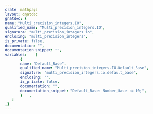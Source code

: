 ```yaml
---
crate: mathpaqs
layout: gnatdoc
gnatdoc: {
name: "Multi_precision_integers.IO",
qualified_name: "Multi_precision_integers.IO",
signature: "multi_precision_integers.io",
enclosing: "multi_precision_integers",
is_private: false,
documentation: "",
documentation_snippet: "",
variables:    [
       {
       name: "Default_Base",
       qualified_name: "Multi_precision_integers.IO.Default_Base",
       signature: "multi_precision_integers.io.default_base",
       enclosing: "",
       is_private: false,
       documentation: "",
       documentation_snippet: "Default_Base: Number_Base := 10;",
       }   ,
   ]
,}
---
```

